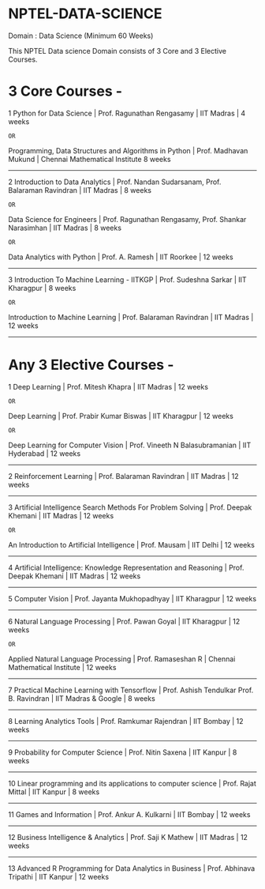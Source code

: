 # NPTEL-DATA-SCIENCE
Domain : Data Science (Minimum 60 Weeks)

This NPTEL Data science Domain consists of 3 Core and 3 Elective Courses.

# 3 Core Courses - 

1	Python for Data Science	| Prof. Ragunathan Rengasamy	| IIT Madras	| 4 weeks

    OR
   
  Programming, Data Structures and Algorithms in Python | Prof. Madhavan Mukund	| Chennai Mathematical Institute	8 weeks

-------------------------------------------------------------------------------------------------------------------------------------
2	Introduction to Data Analytics	| Prof. Nandan Sudarsanam, Prof. Balaraman Ravindran	| IIT Madras |	8 weeks

    OR
   
  Data Science for Engineers	| Prof. Ragunathan Rengasamy, Prof. Shankar Narasimhan	| IIT Madras	| 8 weeks
  
    OR
  
  Data Analytics with Python	| Prof. A. Ramesh	| IIT Roorkee	| 12 weeks

 --------------------------------------------------------------------------------------------------------------------------------------- 

3	Introduction To Machine Learning - IITKGP	| Prof. Sudeshna Sarkar	| IIT Kharagpur |	8 weeks

    OR
    
   Introduction to Machine Learning	| Prof. Balaraman Ravindran	| IIT Madras |	12 weeks
   
-----------------------------------------------------------------------------------------------------------------------------------------------

# Any 3 Elective Courses - 

1	Deep Learning	| Prof. Mitesh Khapra	| IIT Madras	| 12 weeks

    OR

Deep Learning	| Prof. Prabir Kumar Biswas	| IIT Kharagpur	| 12 weeks

    OR

Deep Learning for Computer Vision	| Prof. Vineeth N Balasubramanian	| IIT Hyderabad	| 12 weeks

-----------------------------------------------------------------------------------------------------------------------------------------------

2	Reinforcement Learning	| Prof. Balaraman Ravindran |	IIT Madras	| 12 weeks

-----------------------------------------------------------------------------------------------------------------------------------------------

3	Artificial Intelligence Search Methods For Problem Solving	| Prof. Deepak Khemani	| IIT Madras	| 12 weeks

    OR

An Introduction to Artificial Intelligence	| Prof. Mausam	| IIT Delhi	| 12 weeks

-----------------------------------------------------------------------------------------------------------------------------------------------

4	Artificial Intelligence: Knowledge Representation and Reasoning	| Prof. Deepak Khemani	| IIT Madras	| 12 weeks

-----------------------------------------------------------------------------------------------------------------------------------------------	

5		Computer Vision	| Prof. Jayanta Mukhopadhyay	| IIT Kharagpur	| 12 weeks

-----------------------------------------------------------------------------------------------------------------------------------------------

6		Natural Language Processing	| Prof. Pawan Goyal	| IIT Kharagpur	| 12 weeks
	
	OR
 
Applied Natural Language Processing	| Prof. Ramaseshan R	| Chennai Mathematical Institute	| 12 weeks

-----------------------------------------------------------------------------------------------------------------------------------------------

7		Practical Machine Learning with Tensorflow	| Prof. Ashish Tendulkar Prof. B. Ravindran	| IIT Madras & Google	| 8 weeks

-----------------------------------------------------------------------------------------------------------------------------------------------

8		Learning Analytics Tools	| Prof. Ramkumar Rajendran	| IIT Bombay	| 12 weeks

-----------------------------------------------------------------------------------------------------------------------------------------------

9		Probability for Computer Science	| Prof. Nitin Saxena	| IIT Kanpur	| 8 weeks

-----------------------------------------------------------------------------------------------------------------------------------------------	

10		Linear programming and its applications to computer science | Prof. Rajat Mittal	| IIT Kanpur	| 8 weeks	

-----------------------------------------------------------------------------------------------------------------------------------------------

11		Games and Information	| Prof. Ankur A. Kulkarni	| IIT Bombay	| 12 weeks	

-----------------------------------------------------------------------------------------------------------------------------------------------

12		Business Intelligence & Analytics	| Prof. Saji K Mathew	| IIT Madras	| 12 weeks	

-----------------------------------------------------------------------------------------------------------------------------------------------

13		Advanced R Programming for Data Analytics in Business |	Prof. Abhinava Tripathi	| IIT Kanpur	| 12 weeks

